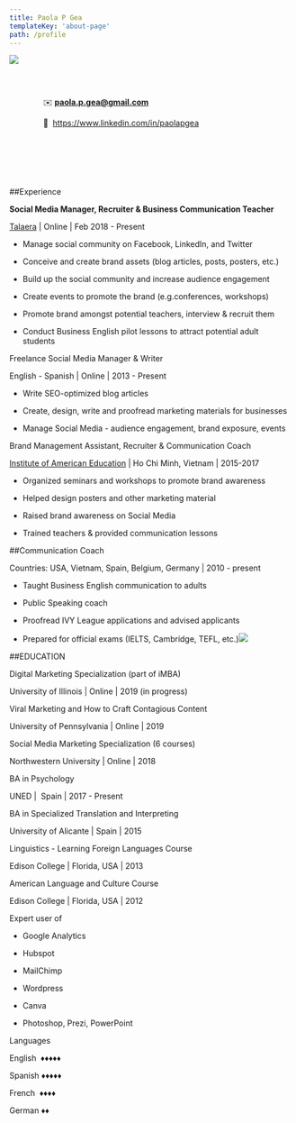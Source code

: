 ```yaml
---
title: Paola P Gea
templateKey: 'about-page'
path: /profile
---
```


<img src="/img/Paoprofilepic.png" style="float: left; margin: 0px 15px 15px 0px; max-width:100%; height: auto;"/>
<div style="padding: 60px">

✉️   **paola.p.gea@gmail.com**

🔗   <https://www.linkedin.com/in/paolapgea>

</div>

<br style="clear:both" />


##Experience

**Social Media Manager, Recruiter & Business Communication Teacher**

[Talaera](https://talaera.com) | Online | Feb 2018 - Present

+ Manage social community on Facebook, LinkedIn, and Twitter

+ Conceive and create brand assets (blog articles, posts, posters, etc.)

+ Build up the social community and increase audience engagement

+ Create events to promote the brand (e.g.conferences, workshops)

+ Promote brand amongst potential teachers, interview & recruit them

+ Conduct Business English pilot lessons to attract potential adult students​​​​​​​

Freelance Social Media Manager & Writer

English - Spanish | Online | 2013 - Present

+ Write SEO-optimized blog articles

+ Create, design, write and proofread marketing materials for businesses

+ Manage Social Media - audience engagement, brand exposure, events

Brand Management Assistant, Recruiter & Communication Coach

[Institute of American Education](https://iae.edu.vn/) | Ho Chi Minh, Vietnam | 2015-2017

+ Organized seminars and workshops to promote brand awareness

+ Helped design posters and other marketing material

+ Raised brand awareness on Social Media

+ Trained teachers & provided communication lessons

##Communication Coach

Countries: USA, Vietnam, Spain, Belgium, Germany | 2010 - present

+ Taught Business English communication to adults

+ Public Speaking coach

+ Proofread IVY League applications and advised applicants

+ Prepared for official exams (IELTS, Cambridge, TEFL, etc.)![](https://lh5.googleusercontent.com/yIwvBORrKfmHzgwnctgVPfwEeL63JH7-xBi9muD5yYYSr-JucY1AQ165_aQIvcOhm8yRKneA3pC98vln_zwGZyyTlXVcMxFETuyUturinPYMIQ0210zelBAr608Zbe6Vyd0iK-WU)

##EDUCATION

Digital Marketing Specialization (part of iMBA)  

University of Illinois | Online | 2019 (in progress)

Viral Marketing and How to Craft Contagious Content

University of Pennsylvania | Online | 2019

Social Media Marketing Specialization (6 courses)

Northwestern University | Online | 2018

BA in Psychology

UNED |  Spain | 2017 - Present

BA in Specialized Translation and Interpreting

University of Alicante | Spain | 2015

Linguistics - Learning Foreign Languages Course

Edison College | Florida, USA | 2013

American Language and Culture Course

Edison College | Florida, USA | 2012

Expert user of

+ Google Analytics

+ Hubspot

+ MailChimp

+ Wordpress

+ Canva

+ Photoshop, Prezi, PowerPoint

Languages

English  ♦︎♦︎♦︎♦︎♦︎

Spanish ♦︎♦︎♦︎♦︎♦︎

French  ♦︎♦︎♦︎♦︎

German ♦︎♦︎
